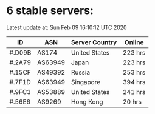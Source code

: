 # 6 stable servers:

Latest update at: Sun Feb 09 16:10:12 UTC 2020

| ID | ASN | Server Country | Online |
| -- | --- | -------------- | ------ |
| #.D09B | AS174 | United States | 223 hrs |
| #.2A79 | AS63949 | Japan | 223 hrs |
| #.15CF | AS49392 | Russia | 253 hrs |
| #.7F1D | AS63949 | Singapore | 394 hrs |
| #.9FC3 | AS53889 | United States | 241 hrs |
| #.56E6 | AS9269 | Hong Kong | 20 hrs |

